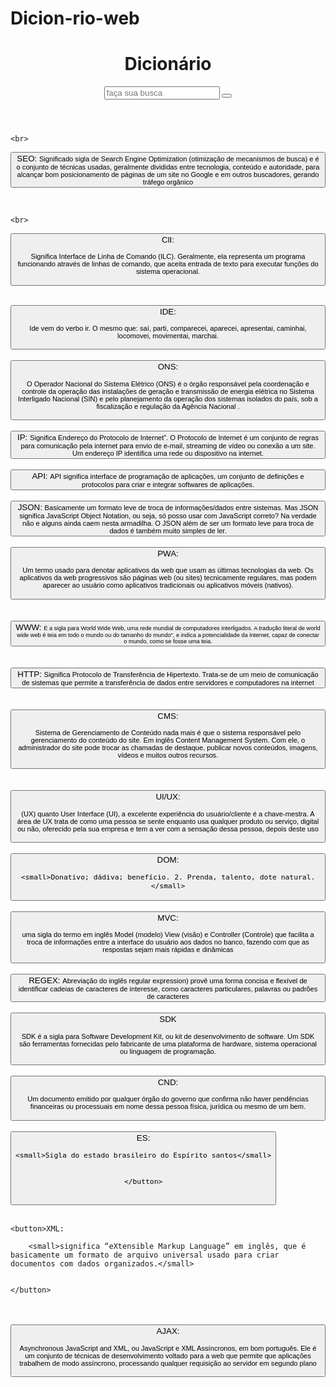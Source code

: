 # Dicion-rio-web
<!DOCTYPE html>
<html>
<header>
	<meta charset="utf-8">
	<meta name="viewport" content="width=device-width, initial-scale=1">
    <script src="https://kit.fontawesome.com/1e592b5726.js"crossorigin="anonymous"></script>
	<title>Dicionário</title>
	
<body>


<div>

<h1>Dicionário</h1>
</div>

<form action="#" method="post"> 
<input type="text" name="search" id="search" placeholder="faça sua busca"required>
<button type="submit"><i class="fas fa-search"></i></button>

</form>




</header>









<div>

    <br>
<button>SEO:
    <small> Significado sigla de Search Engine Optimization (otimização de mecanismos de busca) e é o conjunto de técnicas usadas, geralmente divididas entre tecnologia, conteúdo e autoridade, para alcançar bom posicionamento de páginas de um site no Google e em outros buscadores, gerando tráfego orgânico</small>
</button>
</div>
</br>

<div>

    <br>
<button> ClI:

<small>Significa Interface de Linha de Comando (ILC). Geralmente, ela representa um programa funcionando através de linhas de comando, que aceita entrada de texto para executar funções do sistema operacional.</small>

</button>

</div>
</br>
<button> IDE:

<small>Ide vem do verbo ir. O mesmo que: saí, parti, comparecei, aparecei, apresentai, caminhai, locomovei, movimentai, marchai.</small>
</br>

</button>

<div>
    <br>
<button>ONS:


<small>O Operador Nacional do Sistema Elétrico (ONS) é o órgão responsável pela coordenação e controle da operação das instalações de geração e transmissão de energia elétrica no Sistema Interligado Nacional (SIN) e pelo planejamento da operação dos sistemas isolados do país, sob a fiscalização e regulação da Agência Nacional .</small>


</button>
</div>
</br>
<button>IP:
<small>  Significa Endereço do Protocolo de Internet”. O Protocolo de Internet é um conjunto de regras para comunicação pela internet para envio de e-mail, streaming de vídeo ou conexão a um site. Um endereço IP identifica uma rede ou dispositivo na internet.   </small>
</button>

<div>
<br>
<button>API:
<small>API significa interface de programação de aplicações, um conjunto de definições e protocolos para criar e integrar softwares de aplicações.

</small>
</button>
</div>
</br>
<div>
<button>JSON:
<small>Basicamente um formato leve de troca de informações/dados entre sistemas. Mas JSON significa JavaScript Object Notation, ou seja, só posso usar com JavaScript correto? Na verdade não e alguns ainda caem nesta armadilha. O JSON além de ser um formato leve para troca de dados é também muito simples de ler.</small>


</button>
</div>

<div>
<br>
<button>PWA:

<small>Um termo usado para denotar aplicativos da web que usam as últimas tecnologias da web. Os aplicativos da web progressivos são páginas web (ou sites) tecnicamente regulares, mas podem aparecer ao usuário como aplicativos tradicionais ou aplicativos móveis (nativos).

</small>

</button>

</div>
</br>

<div>
    <br>
<button>WWW:
<small><small> É a sigla para World Wide Web, uma rede mundial de computadores interligados. A tradução literal de world wide web é teia em todo o mundo ou  do tamanho do mundo", e indica a potencialidade da internet, capaz de conectar o mundo, como se fosse uma teia.</small></small>

</button>
</div>
</bR>

<div>
    <br>
<button>HTTP:
    <Small>Significa Protocolo de Transferência de Hipertexto. Trata-se de um meio de comunicação de sistemas que permite a transferência de dados entre servidores e computadores na internet</Small>
</button>
</div>
</br>

<div>
    <br>
<button>CMS:


<small>Sistema de Gerenciamento de Conteúdo nada mais é que o sistema responsável pelo gerenciamento do conteúdo do site. Em inglês Content Management System. Com ele, o administrador do site pode trocar as chamadas de destaque, publicar novos conteúdos, imagens, vídeos e muitos outros recursos.</small>


</button>
</div>
</BR>

<div>
    <br>
<button>UI/UX:

<small> (UX) quanto User Interface (UI), a excelente experiência do usuário/cliente é a chave-mestra. A área de UX trata de como uma pessoa se sente enquanto usa qualquer produto ou serviço, digital ou não, oferecido pela sua empresa e tem a ver com a sensação dessa pessoa, depois deste uso</small>

</button>
</BR>
</div>

<div>

<BR>
<button>DOM:


    <small>Donativo; dádiva; benefício. 2. Prenda, talento, dote natural.</small>
</button>

</BR>
</div>
<div>
    <br>
<button>MVC:

<small>uma sigla do termo em inglês Model (modelo) View (visão) e Controller (Controle) que facilita a troca de informações entre a interface do usuário aos dados no banco, fazendo com que as respostas sejam mais rápidas e dinâmicas</small>

</button>

<div>
<br>
<button>REGEX:
<small> Abreviação do inglês regular expression) provê uma forma concisa e flexível de identificar cadeias de caracteres de interesse, como caracteres particulares, palavras ou padrões de caracteres </small>


</button>
</BR>
</div>

<div>
<br>
<button>SDK 


<small>SDK é a sigla para Software Development Kit, ou kit de desenvolvimento de software. Um SDK são ferramentas fornecidas pelo fabricante de uma plataforma de hardware, sistema operacional ou linguagem de programação.

</small>


</button>
</BR>
</div>


<div>
    <br>
<button>CND:

<small>Um documento emitido por qualquer órgão do governo que confirma não haver pendências financeiras ou processuais em nome dessa pessoa física, jurídica ou mesmo de um bem.</small>


</button>

</BR>
</div>

<div>
    <br>
<button>ES:

    <small>Sigla do estado brasileiro do Espírito santos</small>
    
    
    </button>
</BR>
</div>

<div>
    <br>

    <button>XML:

        <small>significa “eXtensible Markup Language” em inglês, que é basicamente um formato de arquivo universal usado para criar documentos com dados organizados.</small>


    </button>
</BR>
</div>
    
<div>
    <br>
<button>AJAX:

<small> Asynchronous JavaScript and XML, ou JavaScript e XML Assíncronos, em bom português. Ele é um conjunto de técnicas de desenvolvimento voltado para a web que permite que aplicações trabalhem de modo assíncrono, processando qualquer requisição ao servidor em segundo plano</small>

</button>
</BR>
</div>

</body>
</Html>
